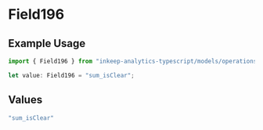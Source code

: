 # Field196

## Example Usage

```typescript
import { Field196 } from "inkeep-analytics-typescript/models/operations";

let value: Field196 = "sum_isClear";
```

## Values

```typescript
"sum_isClear"
```